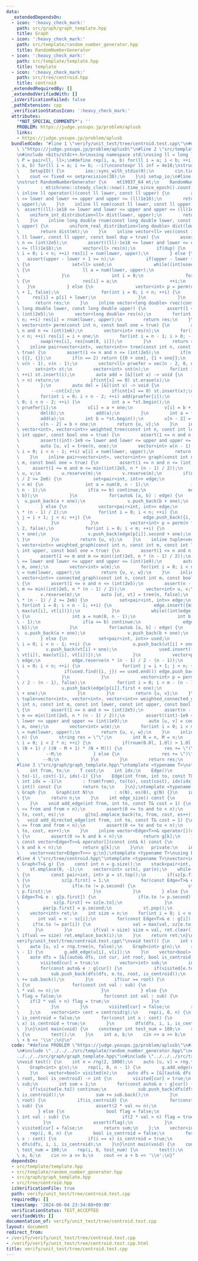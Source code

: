 ```yaml
---
data:
  _extendedDependsOn:
  - icon: ':heavy_check_mark:'
    path: src/graph/graph_template.hpp
    title: Graph
  - icon: ':heavy_check_mark:'
    path: src/template/random_number_generator.hpp
    title: RandomNumberGenerator
  - icon: ':heavy_check_mark:'
    path: src/template/template.hpp
    title: template
  - icon: ':heavy_check_mark:'
    path: src/tree/centroid.hpp
    title: centroid
  _extendedRequiredBy: []
  _extendedVerifiedWith: []
  _isVerificationFailed: false
  _pathExtension: cpp
  _verificationStatusIcon: ':heavy_check_mark:'
  attributes:
    '*NOT_SPECIAL_COMMENTS*': ''
    PROBLEM: https://judge.yosupo.jp/problem/aplusb
    links:
    - https://judge.yosupo.jp/problem/aplusb
  bundledCode: "#line 1 \"verify/unit_test/tree/centroid.test.cpp\"\n#define PROBLEM\
    \ \"https://judge.yosupo.jp/problem/aplusb\"\n#line 2 \"src/template/template.hpp\"\
    \n#include <bits/stdc++.h>\nusing namespace std;\nusing ll = long long;\nusing\
    \ P = pair<ll, ll>;\n#define rep(i, a, b) for(ll i = a; i < b; ++i)\n#define rrep(i,\
    \ a, b) for(ll i = a; i >= b; --i)\nconstexpr ll inf = 4e18;\nstruct SetupIO {\n\
    \    SetupIO() {\n        ios::sync_with_stdio(0);\n        cin.tie(0);\n    \
    \    cout << fixed << setprecision(30);\n    }\n} setup_io;\n#line 3 \"src/template/random_number_generator.hpp\"\
    \nstruct RandomNumberGenerator {\n    mt19937_64 mt;\n    RandomNumberGenerator()\n\
    \        : mt(chrono::steady_clock::now().time_since_epoch().count()) {}\n   \
    \ inline ll operator()(const ll lower, const ll upper) {\n        assert((ll)-1e18\
    \ <= lower and lower <= upper and upper <= (ll)1e18);\n        return num(lower,\
    \ upper);\n    }\n    inline ll num(const ll lower, const ll upper) {\n      \
    \  assert((ll)-1e18 <= lower and lower <= upper and upper <= (ll)1e18);\n    \
    \    uniform_int_distribution<ll> dist(lower, upper);\n        return dist(mt);\n\
    \    }\n    inline long double rnum(const long double lower, const long double\
    \ upper) {\n        uniform_real_distribution<long double> dist(lower, upper);\n\
    \        return dist(mt);\n    }\n    inline vector<ll> vec(const int n, const\
    \ ll lower, const ll upper, const bool dup = true) {\n        assert(1 <= n and\
    \ n <= (int)2e5);\n        assert((ll)-1e18 <= lower and lower <= upper and upper\
    \ <= (ll)1e18);\n        vector<ll> res(n);\n        if(dup) {\n            for(int\
    \ i = 0; i < n; ++i) res[i] = num(lower, upper);\n        } else {\n         \
    \   assert(upper - lower + 1 >= n);\n            if(upper - lower + 1 >= 2 * n)\
    \ {\n                set<ll> used;\n                while((int)used.size() < n)\
    \ {\n                    ll a = num(lower, upper);\n                    used.insert(a);\n\
    \                }\n                int i = 0;\n                for(ll a : used)\
    \ {\n                    res[i] = a;\n                    ++i;\n             \
    \   }\n            } else {\n                vector<int> p = perm(upper - lower\
    \ + 1, false);\n                for(int i = 0; i < n; ++i) {\n               \
    \     res[i] = p[i] + lower;\n                }\n            }\n        }\n  \
    \      return res;\n    }\n    inline vector<long double> rvec(const int n, const\
    \ long double lower, const long double upper) {\n        assert(1 <= n and n <=\
    \ (int)2e5);\n        vector<long double> res(n);\n        for(int i = 0; i <\
    \ n; ++i) res[i] = rnum(lower, upper);\n        return res;\n    }\n    inline\
    \ vector<int> perm(const int n, const bool one = true) {\n        assert(1 <=\
    \ n and n <= (int)1e6);\n        vector<int> res(n);\n        for(int i = 0; i\
    \ < n; ++i) res[i] = i + one;\n        for(int i = n - 1; i > 0; --i) {\n    \
    \        swap(res[i], res[num(0, i)]);\n        }\n        return res;\n    }\n\
    \    inline pair<vector<int>, vector<int>> tree(const int n, const bool one =\
    \ true) {\n        assert(1 <= n and n <= (int)2e5);\n        if(n == 1) return\
    \ {{}, {}};\n        if(n == 2) return {{0 + one}, {1 + one}};\n        vector<int>\
    \ u(n - 1), v(n - 1);\n        vector<ll> pruefer = vec(n - 2, 0, n - 1);\n  \
    \      set<int> st;\n        vector<int> cnt(n);\n        for(int i = 0; i < n;\
    \ ++i) st.insert(i);\n        auto add = [&](int x) -> void {\n            if(x\
    \ > n) return;\n            if(cnt[x] == 0) st.erase(x);\n            ++cnt[x];\n\
    \        };\n        auto del = [&](int x) -> void {\n            if(x > n) return;\n\
    \            --cnt[x];\n            if(cnt[x] == 0) st.insert(x);\n        };\n\
    \        for(int i = 0; i < n - 2; ++i) add(pruefer[i]);\n        for(int i =\
    \ 0; i < n - 2; ++i) {\n            int a = *st.begin();\n            int b =\
    \ pruefer[i];\n            u[i] = a + one;\n            v[i] = b + one;\n    \
    \        del(b);\n            add(a);\n        }\n        int a = *st.begin();\n\
    \        add(a);\n        int b = *st.begin();\n        u[n - 2] = a + one;\n\
    \        v[n - 2] = b + one;\n        return {u, v};\n    }\n    inline tuple<vector<int>,\
    \ vector<int>, vector<int>> weighted_tree(const int n, const int lower, const\
    \ int upper, const bool one = true) {\n        assert(1 <= n and n <= (int)2e5);\n\
    \        assert((int)-1e9 <= lower and lower <= upper and upper <= (int)1e9);\n\
    \        auto [u, v] = tree(n, one);\n        vector<int> w(n - 1);\n        for(int\
    \ i = 0; i < n - 1; ++i) w[i] = num(lower, upper);\n        return {u, v, w};\n\
    \    }\n    inline pair<vector<int>, vector<int>> graph(const int n, const int\
    \ m, const bool one = true) {\n        assert(1 <= n and n <= (int)2e5);\n   \
    \     assert(1 <= m and m <= min((int)2e5, n * (n - 1) / 2));\n        vector<int>\
    \ u, v;\n        u.reserve(m);\n        v.reserve(m);\n        if(n * (n - 1)\
    \ / 2 >= 2e6) {\n            set<pair<int, int>> edge;\n            while((int)edge.size()\
    \ < m) {\n                int a = num(0, n - 1);\n                int b = num(0,\
    \ n - 1);\n                if(a >= b) continue;\n                edge.insert({a,\
    \ b});\n            }\n            for(auto& [a, b] : edge) {\n              \
    \  u.push_back(a + one);\n                v.push_back(b + one);\n            }\n\
    \        } else {\n            vector<pair<int, int>> edge;\n            edge.reserve(n\
    \ * (n - 1) / 2);\n            for(int i = 0; i < n; ++i) {\n                for(int\
    \ j = i + 1; j < n; ++j) {\n                    edge.push_back({i, j});\n    \
    \            }\n            }\n            vector<int> p = perm(n * (n - 1) /\
    \ 2, false);\n            for(int i = 0; i < m; ++i) {\n                u.push_back(edge[p[i]].first\
    \ + one);\n                v.push_back(edge[p[i]].second + one);\n           \
    \ }\n        }\n        return {u, v};\n    }\n    inline tuple<vector<int>, vector<int>,\
    \ vector<int>> weighted_graph(const int n, const int m, const int lower, const\
    \ int upper, const bool one = true) {\n        assert(1 <= n and n <= (int)2e5);\n\
    \        assert(1 <= m and m <= min((int)2e5, n * (n - 1) / 2));\n        assert((int)-1e9\
    \ <= lower and lower <= upper and upper <= (int)1e9);\n        auto [u, v] = graph(n,\
    \ m, one);\n        vector<int> w(m);\n        for(int i = 0; i < m; ++i) w[i]\
    \ = num(lower, upper);\n        return {u, v, w};\n    }\n    inline pair<vector<int>,\
    \ vector<int>> connected_graph(const int n, const int m, const bool one = true)\
    \ {\n        assert(1 <= n and n <= (int)2e5);\n        assert(n - 1 <= m and\
    \ m <= min((int)2e5, n * (n - 1) / 2));\n        vector<int> u, v;\n        u.reserve(m);\n\
    \        v.reserve(m);\n        auto [ut, vt] = tree(n, false);\n        if(n\
    \ * (n - 1) / 2 >= 2e6) {\n            set<pair<int, int>> edge;\n           \
    \ for(int i = 0; i < n - 1; ++i) {\n                edge.insert({min(ut[i], vt[i]),\
    \ max(ut[i], vt[i])});\n            }\n            while((int)edge.size() < m)\
    \ {\n                int a = num(0, n - 1);\n                int b = num(0, n\
    \ - 1);\n                if(a >= b) continue;\n                edge.insert({a,\
    \ b});\n            }\n            for(auto& [a, b] : edge) {\n              \
    \  u.push_back(a + one);\n                v.push_back(b + one);\n            }\n\
    \        } else {\n            set<pair<int, int>> used;\n            for(int\
    \ i = 0; i < n - 1; ++i) {\n                u.push_back(ut[i] + one);\n      \
    \          v.push_back(vt[i] + one);\n                used.insert({min(ut[i],\
    \ vt[i]), max(ut[i], vt[i])});\n            }\n            vector<pair<int, int>>\
    \ edge;\n            edge.reserve(n * (n - 1) / 2 - (n - 1));\n            for(int\
    \ i = 0; i < n; ++i) {\n                for(int j = i + 1; j < n; ++j) {\n   \
    \                 if(used.find({i, j}) == used.end()) edge.push_back({i, j});\n\
    \                }\n            }\n            vector<int> p = perm(n * (n - 1)\
    \ / 2 - (n - 1), false);\n            for(int i = 0; i < m - (n - 1); ++i) {\n\
    \                u.push_back(edge[p[i]].first + one);\n                v.push_back(edge[p[i]].second\
    \ + one);\n            }\n        }\n        return {u, v};\n    }\n    inline\
    \ tuple<vector<int>, vector<int>, vector<int>> weighted_connected_graph(const\
    \ int n, const int m, const int lower, const int upper, const bool one = true)\
    \ {\n        assert(1 <= n and n <= (int)2e5);\n        assert(n - 1 <= m and\
    \ m <= min((int)2e5, n * (n - 1) / 2));\n        assert((int)-1e9 <= lower and\
    \ lower <= upper and upper <= (int)1e9);\n        auto [u, v] = connected_graph(n,\
    \ m, one);\n        vector<int> w(m);\n        for(int i = 0; i < m; ++i) w[i]\
    \ = num(lower, upper);\n        return {u, v, w};\n    }\n    inline string parenthesis(int\
    \ n) {\n        string res = \"\";\n        int N = n, M = n;\n        for(int\
    \ i = 0; i < 2 * n; ++i) {\n            if(rnum(0.0l, 1.0l) > 1.0l * (N - M) *\
    \ (N + 1) / ((N - M + 1) * (N + M))) {\n                res += \"(\";\n      \
    \          --M;\n            } else {\n                res += \")\";\n       \
    \         --N;\n            }\n        }\n        return res;\n    }\n} rng;\n\
    #line 3 \"src/graph/graph_template.hpp\"\ntemplate <typename T>\nstruct Edge {\n\
    \    int from, to;\n    T cost;\n    int idx;\n    Edge()\n        : from(-1),\
    \ to(-1), cost(-1), idx(-1) {}\n    Edge(int from, int to, const T& cost = 1,\
    \ int idx = -1)\n        : from(from), to(to), cost(cost), idx(idx) {}\n    operator\
    \ int() const {\n        return to;\n    }\n};\ntemplate <typename T>\nstruct\
    \ Graph {\n    Graph(int N)\n        : n(N), es(0), g(N) {}\n    int size() const\
    \ {\n        return n;\n    }\n    int edge_size() const {\n        return es;\n\
    \    }\n    void add_edge(int from, int to, const T& cost = 1) {\n        assert(0\
    \ <= from and from < n);\n        assert(0 <= to and to < n);\n        g[from].emplace_back(from,\
    \ to, cost, es);\n        g[to].emplace_back(to, from, cost, es++);\n    }\n \
    \   void add_directed_edge(int from, int to, const T& cost = 1) {\n        assert(0\
    \ <= from and from < n);\n        assert(0 <= to and to < n);\n        g[from].emplace_back(from,\
    \ to, cost, es++);\n    }\n    inline vector<Edge<T>>& operator[](const int& k)\
    \ {\n        assert(0 <= k and k < n);\n        return g[k];\n    }\n    inline\
    \ const vector<Edge<T>>& operator[](const int& k) const {\n        assert(0 <=\
    \ k and k < n);\n        return g[k];\n    }\n\n   private:\n    int n, es;\n\
    \    vector<vector<Edge<T>>> g;\n};\ntemplate <typename T>\nusing Edges = vector<Edge<T>>;\n\
    #line 4 \"src/tree/centroid.hpp\"\ntemplate <typename T>\nvector<int> centroid(const\
    \ Graph<T>& g) {\n    const int n = g.size();\n    stack<pair<int, int>> st;\n\
    \    st.emplace(0, -1);\n    vector<int> sz(n), par(n);\n    while(!st.empty())\
    \ {\n        const pair<int, int> p = st.top();\n        if(sz[p.first] == 0)\
    \ {\n            sz[p.first] = 1;\n            for(const Edge<T>& e : g[p.first])\
    \ {\n                if(e.to != p.second) {\n                    st.emplace(e.to,\
    \ p.first);\n                }\n            }\n        } else {\n            for(const\
    \ Edge<T>& e : g[p.first]) {\n                if(e.to != p.second) {\n       \
    \             sz[p.first] += sz[e.to];\n                }\n            }\n   \
    \         par[p.first] = p.second;\n            st.pop();\n        }\n    }\n\
    \    vector<int> ret;\n    int size = n;\n    for(int i = 0; i < n; ++i) {\n \
    \       int val = n - sz[i];\n        for(const Edge<T>& e : g[i]) {\n       \
    \     if(e.to != par[i]) {\n                val = max(val, sz[e.to]);\n      \
    \      }\n        }\n        if(val < size) size = val, ret.clear();\n       \
    \ if(val == size) ret.emplace_back(i);\n    }\n    return ret;\n}\n#line 6 \"\
    verify/unit_test/tree/centroid.test.cpp\"\nvoid test() {\n    int n = rng(2, 1000);\n\
    \    auto [u, v] = rng.tree(n, false);\n    Graph<int> g(n);\n    rep(i, 0, n\
    \ - 1) {\n        g.add_edge(u[i], v[i]);\n    }\n    vector<bool> visited(n);\n\
    \    auto dfs = [&](auto& dfs, int cur, int root, bool is_centroid) -> int {\n\
    \        visited[cur] = true;\n        vector<int> sub;\n        int sum = 1;\n\
    \        for(const auto& e : g[cur]) {\n            if(visited[e.to]) continue;\n\
    \            sub.push_back(dfs(dfs, e.to, root, is_centroid));\n            sum\
    \ += sub.back();\n        }\n        if(cur == root) {\n            if(is_centroid)\
    \ {\n                for(const int val : sub) {\n                    assert(2\
    \ * val <= n);\n                }\n            } else {\n                bool\
    \ flag = false;\n                for(const int val : sub) {\n                \
    \    if(2 * val > n) flag = true;\n                }\n                assert(flag);\n\
    \            }\n        }\n        visited[cur] = false;\n        return sum;\n\
    \    };\n    vector<int> cent = centroid(g);\n    rep(i, 0, n) {\n        bool\
    \ is_centroid = false;\n        for(const int x : cent) {\n            if(i ==\
    \ x) is_centroid = true;\n        }\n        dfs(dfs, i, i, is_centroid);\n  \
    \  }\n}\nint main(void) {\n    constexpr int test_num = 100;\n    rep(i, 0, test_num)\
    \ {\n        test();\n    }\n    int a, b;\n    cin >> a >> b;\n    cout << a\
    \ + b << '\\n';\n}\n"
  code: "#define PROBLEM \"https://judge.yosupo.jp/problem/aplusb\"\n#include \"../../../src/template/template.hpp\"\
    \n#include \"../../../src/template/random_number_generator.hpp\"\n#include \"\
    ../../../src/graph/graph_template.hpp\"\n#include \"../../../src/tree/centroid.hpp\"\
    \nvoid test() {\n    int n = rng(2, 1000);\n    auto [u, v] = rng.tree(n, false);\n\
    \    Graph<int> g(n);\n    rep(i, 0, n - 1) {\n        g.add_edge(u[i], v[i]);\n\
    \    }\n    vector<bool> visited(n);\n    auto dfs = [&](auto& dfs, int cur, int\
    \ root, bool is_centroid) -> int {\n        visited[cur] = true;\n        vector<int>\
    \ sub;\n        int sum = 1;\n        for(const auto& e : g[cur]) {\n        \
    \    if(visited[e.to]) continue;\n            sub.push_back(dfs(dfs, e.to, root,\
    \ is_centroid));\n            sum += sub.back();\n        }\n        if(cur ==\
    \ root) {\n            if(is_centroid) {\n                for(const int val :\
    \ sub) {\n                    assert(2 * val <= n);\n                }\n     \
    \       } else {\n                bool flag = false;\n                for(const\
    \ int val : sub) {\n                    if(2 * val > n) flag = true;\n       \
    \         }\n                assert(flag);\n            }\n        }\n       \
    \ visited[cur] = false;\n        return sum;\n    };\n    vector<int> cent = centroid(g);\n\
    \    rep(i, 0, n) {\n        bool is_centroid = false;\n        for(const int\
    \ x : cent) {\n            if(i == x) is_centroid = true;\n        }\n       \
    \ dfs(dfs, i, i, is_centroid);\n    }\n}\nint main(void) {\n    constexpr int\
    \ test_num = 100;\n    rep(i, 0, test_num) {\n        test();\n    }\n    int\
    \ a, b;\n    cin >> a >> b;\n    cout << a + b << '\\n';\n}"
  dependsOn:
  - src/template/template.hpp
  - src/template/random_number_generator.hpp
  - src/graph/graph_template.hpp
  - src/tree/centroid.hpp
  isVerificationFile: true
  path: verify/unit_test/tree/centroid.test.cpp
  requiredBy: []
  timestamp: '2024-06-04 23:34:08+09:00'
  verificationStatus: TEST_ACCEPTED
  verifiedWith: []
documentation_of: verify/unit_test/tree/centroid.test.cpp
layout: document
redirect_from:
- /verify/verify/unit_test/tree/centroid.test.cpp
- /verify/verify/unit_test/tree/centroid.test.cpp.html
title: verify/unit_test/tree/centroid.test.cpp
---
```

